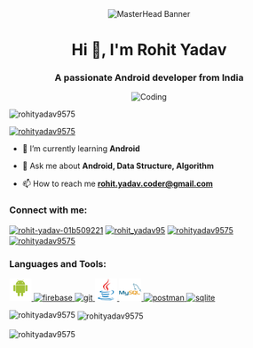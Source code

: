 <div style="text-align: center;">
  <img src="https://raw.githubusercontent.com/sagar-viradiya/sagar-viradiya/master/resources/banner.png" alt="MasterHead Banner" style="max-width: 100%;">
</div>

<h1 align="center">Hi 👋, I'm Rohit Yadav</h1>
<h3 align="center">A passionate Android developer from India</h3>
<div style="text-align: center;">
  <img alt="Coding" width="400" src="https://camo.githubusercontent.com/7de37139d0b4c1ce40865e799b446c0e963a3dd8fb68d239707237c40604fa3d/68747470733a2f2f63646e2e6472696262626c652e636f6d2f75736572732f3733303730332f73637265656e73686f74732f363538313234332f6176656e746f2e676966">
</div>

<p align="left"> <img src="https://komarev.com/ghpvc/?username=rohityadav9575&label=Profile%20views&color=0e75b6&style=flat" alt="rohityadav9575" /> </p>
<p align="left"> <a href="https://github.com/ryo-ma/github-profile-trophy"><img src="https://github-profile-trophy.vercel.app/?username=rohityadav9575" alt="rohityadav9575" /></a> </p>

- 🌱 I’m currently learning **Android**

- 💬 Ask me about **Android, Data Structure, Algorithm**

- 📫 How to reach me **rohit.yadav.coder@gmail.com**

<h3 align="left">Connect with me:</h3>
<p align="left">
  <a href="https://linkedin.com/in/rohit-yadav-01b509221" target="blank"><img align="center" src="https://raw.githubusercontent.com/rahuldkjain/github-profile-readme-generator/master/src/images/icons/Social/linked-in-alt.svg" alt="rohit-yadav-01b509221" height="30" width="40" /></a>
  <a href="https://instagram.com/rohit_yadav95" target="blank"><img align="center" src="https://raw.githubusercontent.com/rahuldkjain/github-profile-readme-generator/master/src/images/icons/Social/instagram.svg" alt="rohit_yadav95" height="30" width="40" /></a>
  <a href="https://www.codechef.com/users/rohityadav9575" target="blank"><img align="center" src="https://cdn.jsdelivr.net/npm/simple-icons@3.1.0/icons/codechef.svg" alt="rohityadav9575" height="30" width="40" /></a>
  <a href="https://www.leetcode.com/rohityadav9575" target="blank"><img align="center" src="https://raw.githubusercontent.com/rahuldkjain/github-profile-readme-generator/master/src/images/icons/Social/leet-code.svg" alt="rohityadav9575" height="30" width="40" /></a>
</p>

<h3 align="left">Languages and Tools:</h3>
<p align="left">
  <a href="https://developer.android.com" target="_blank" rel="noreferrer"> <img src="https://raw.githubusercontent.com/devicons/devicon/master/icons/android/android-original-wordmark.svg" alt="android" width="40" height="40"/> </a>
  <a href="https://firebase.google.com/" target="_blank" rel="noreferrer"> <img src="https://www.vectorlogo.zone/logos/firebase/firebase-icon.svg" alt="firebase" width="40" height="40"/> </a>
  <a href="https://git-scm.com/" target="_blank" rel="noreferrer"> <img src="https://www.vectorlogo.zone/logos/git-scm/git-scm-icon.svg" alt="git" width="40" height="40"/> </a>
  <a href="https://www.java.com" target="_blank" rel="noreferrer"> <img src="https://raw.githubusercontent.com/devicons/devicon/master/icons/java/java-original.svg" alt="java" width="40" height="40"/> </a>
  <a href="https://www.mysql.com/" target="_blank" rel="noreferrer"> <img src="https://raw.githubusercontent.com/devicons/devicon/master/icons/mysql/mysql-original-wordmark.svg" alt="mysql" width="40" height="40"/> </a>
  <a href="https://postman.com" target="_blank" rel="noreferrer"> <img src="https://www.vectorlogo.zone/logos/getpostman/getpostman-icon.svg" alt="postman" width="40" height="40"/> </a>
  <a href="https://www.sqlite.org/" target="_blank" rel="noreferrer"> <img src="https://www.vectorlogo.zone/logos/sqlite/sqlite-icon.svg" alt="sqlite" width="40" height="40"/> </a>
</p>

<p><img align="left" src="https://github-readme-stats.vercel.app/api/top-langs?username=rohityadav9575&show_icons=true&locale=en&layout=compact" alt="rohityadav9575" /></p>

<p>&nbsp;<img align="center" src="https://github-readme-stats.vercel.app/api?username=rohityadav9575&show_icons=true&locale=en" alt="rohityadav9575" /></p>

<p><img align="center" src="https://github-readme-streak-stats.herokuapp.com/?user=rohityadav9575&" alt="rohityadav9575" /></p>
